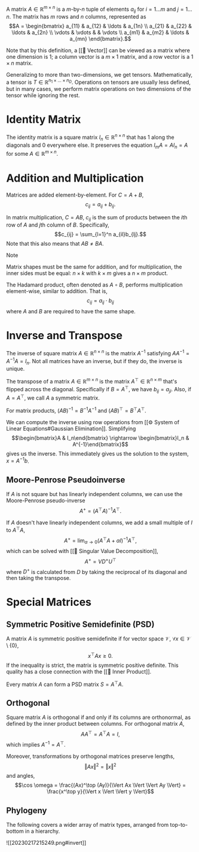 A matrix $A \in \mathbb{R}^{m \times n}$ is a $m$-by-$n$ tuple of elements $a_{ij}$ for $i = 1 \ldots m$ and $j = 1 \ldots n$. The matrix has $m$ rows and $n$ columns, represented as $$A = \begin{bmatrix} a_{11} & a_{12} & \ldots & a_{1n} \\ a_{21} & a_{22} & \ldots & a_{2n} \\ \vdots & \vdots & & \vdots \\ a_{m1} & a_{m2} & \ldots & a_{mn} \end{bmatrix}.$$

Note that by this definition, a [[🏹 Vector]] can be viewed as a matrix where one dimension is $1$; a column vector is a $m \times 1$ matrix, and a row vector is a $1 \times n$ matrix.

Generalizing to more than two-dimensions, we get tensors. Mathematically, a tensor is $T \in \mathbb{R}^{n_1 \times \ldots \times n_D}.$ Operations on tensors are usually less defined, but in many cases, we perform matrix operations on two dimensions of the tensor while ignoring the rest.

# Identity Matrix
The identity matrix is a square matrix $I_n \in \mathbb{R}^{n \times n}$ that has $1$ along the diagonals and $0$ everywhere else. It preserves the equation $I_m A = AI_n = A$ for some $A \in \mathbb{R}^{m \times n}$.

# Addition and Multiplication
Matrices are added element-by-element. For $C = A + B$, $$c_{ij} = a_{ij} + b_{ij}.$$

In matrix multiplication, $C = AB$, $c_{ij}$ is the sum of products between the $i$th row of $A$ and $j$th column of $B$. Specifically, $$c_{ij} = \sum_{l=1}^n a_{il}b_{lj}.$$ Note that this also means that $AB \neq BA$.

> [!note]
> Matrix shapes must be the same for addition, and for multiplication, the inner sides must be equal: $n \times k$ with $k \times m$ gives a $n \times m$ product.

The Hadamard product, often denoted as $A \circ B$, performs multiplication element-wise, similar to addition. That is, $$c_{ij} = a_{ij} \cdot b_{ij}$$ where $A$ and $B$ are required to have the same shape.

# Inverse and Transpose
The inverse of square matrix $A \in \mathbb{R}^{n \times n}$ is the matrix $A^{-1}$ satisfying $AA^{-1} = A^{-1}A = I_n$. Not all matrices have an inverse, but if they do, the inverse is unique.

The transpose of a matrix $A \in \mathbb{R}^{m \times n}$ is the matrix $A^\top \in \mathbb{R}^{n \times m}$ that's flipped across the diagonal. Specifically if $B = A^\top$, we have $b_{ij} = a_{ji}$. Also, if $A = A^\top$, we call $A$ a symmetric matrix.

For matrix products, $(AB)^{-1} = B^{-1}A^{-1}$ and $(AB)^\top = B^\top A^\top$.

We can compute the inverse using row operations from [[⚙️ System of Linear Equations#Gaussian Elimination]]. Simplifying $$\begin{bmatrix}A & I_n\end{bmatrix} \rightarrow \begin{bmatrix}I_n & A^{-1}\end{bmatrix}$$ gives us the inverse. This immediately gives us the solution to the system, $x = A^{-1}b$.

## Moore-Penrose Pseudoinverse
If $A$ is not square but has linearly independent columns, we can use the Moore-Penrose pseudo-inverse $$A^+ = (A^\top A)^{-1}A^\top .$$

If $A$ doesn't have linearly independent columns, we add a small multiple of $I$ to $A^\top A$, $$A^+ = \lim_{\alpha \rightarrow 0}(A^\top A + \alpha I)^{-1}A^\top ,$$ which can be solved with [[📎 Singular Value Decomposition]], $$A^+ = VD^+U^\top$$ where $D^+$ is calculated from $D$ by taking the reciprocal of its diagonal and then taking the transpose.

# Special Matrices
## Symmetric Positive Semidefinite (PSD)
A matrix $A$ is symmetric positive semidefinite if for vector space $\mathcal{V}$, $\forall x \in \mathcal{V} \setminus \{ 0 \}$, $$x^\top Ax \geq 0.$$ If the inequality is strict, the matrix is symmetric positive definite. This quality has a close connection with the [[🎳 Inner Product]].

Every matrix $A$ can form a PSD matrix $S = A^\top A$.

## Orthogonal
Square matrix $A$ is orthogonal if and only if its columns are orthonormal, as defined by the inner product between columns. For orthogonal matrix $A$, $$AA^\top = A^\top A = I,$$ which implies $A^{-1} = A^\top$.

Moreover, transformations by orthogonal matrices preserve lengths, $$\Vert Ax \Vert^2 =\Vert x \Vert^2$$ and angles, $$\cos \omega = \frac{(Ax)^\top (Ay)}{\Vert Ax \Vert \Vert Ay \Vert} = \frac{x^\top y}{\Vert x \Vert \Vert y \Vert}$$

## Phylogeny
The following covers a wider array of matrix types, arranged from top-to-bottom in a hierarchy.

![[20230217215249.png#invert]]